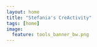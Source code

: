 ```yaml
---
layout: home
title: "Stefania's CreActivity"
tags: [home]
image:
  feature: tools_banner_bw.png
---
```

